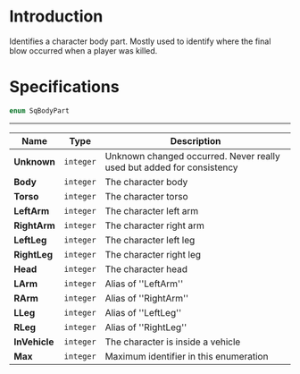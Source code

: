 # Introduction

Identifies a character body part. Mostly used to identify where the final blow occurred when a player was killed.

# Specifications

```js
enum SqBodyPart
```

----

| Name | Type | Description |
|---|---|---|
| **Unknown** | `integer` | Unknown changed occurred. Never really used but added for consistency |
| **Body** | `integer` | The character body |
| **Torso** | `integer` | The character torso |
| **LeftArm** | `integer` | The character left arm |
| **RightArm** | `integer` | The character right arm |
| **LeftLeg** | `integer` | The character left leg |
| **RightLeg** | `integer` | The character right leg |
| **Head** | `integer` | The character head |
| **LArm** | `integer` | Alias of ''LeftArm'' |
| **RArm** | `integer` | Alias of ''RightArm'' |
| **LLeg** | `integer` | Alias of ''LeftLeg'' |
| **RLeg** | `integer` | Alias of ''RightLeg'' |
| **InVehicle** | `integer` | The character is inside a vehicle |
| **Max** | `integer` | Maximum identifier in this enumeration |
